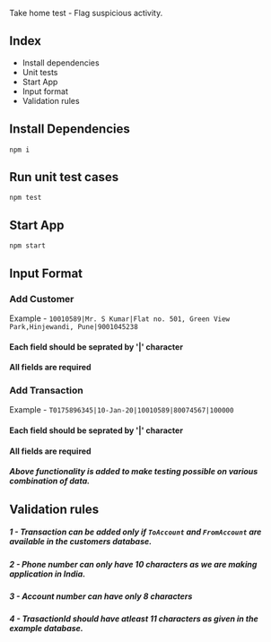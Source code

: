 Take home test - Flag suspicious activity.

## Index
* Install dependencies
* Unit tests
* Start App
* Input format
* Validation rules

## Install Dependencies
```
npm i
```

## Run unit test cases

```
npm test
```


## Start App

```
npm start
```

## Input Format

### Add Customer
Example - 
``` 10010589|Mr. S Kumar|Flat no. 501, Green View Park,Hinjewandi, Pune|9001045238 ```
#### Each field should be seprated by '|' character
#### All fields are required

### Add Transaction
Example - 
``` T0175896345|10-Jan-20|10010589|80074567|100000 ```
#### Each field should be seprated by '|' character
#### All fields are required

##### Above functionality is added to make testing possible on various combination of data.


## Validation rules

##### 1 - Transaction can be added only if `ToAccount` and `FromAccount` are available in the customers database.
##### 2 - Phone number can only have 10 characters as we are making application in India.
##### 3 - Account number can have only 8 characters 
##### 4 - TrasactionId should have atleast 11 characters as given in the example database.





